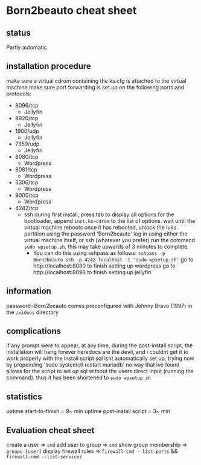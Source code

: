 # Born2beauto cheat sheet

## status
Partly automatic

## installation procedure
make sure a virtual cdrom containing the ks.cfg is attached to the virtual
machine
make sure port forwarding is set up on the following ports and protocols:
- 8096/tcp
  - Jellyfin
- 8920/tcp
  - Jellyfin
- 1900/udp
  - Jellyfin
- 7359/udp
  - Jellyfin
- 8080/tcp
  - Wordpress
- 8081/tcp
  - Wordpress
- 3306/tcp
  - Wordpress
- 9000/tcp
  - Wordpress
- 4242/tcp
  - ssh
during first install, press tab to display all options for the bootloader,
append `inst.ks=cdrom` to the list of options.
wait until the virtual machine reboots
once it has rebooted, unlock the luks partition using the password 'Born2beauto'
log in using either the virtual machine itself, or ssh (whatever you prefer)
run the command `sudo wpsetup.sh`, this may take upwards of 3 minutes to
complete.
    - You can do this using sshpass as follows:
    `sshpass -p Born2beauto ssh -p 4242 localhost -t 'sudo wpsetup.sh'`
go to http://localhost:8080 to finish setting up wordpress
go to http://localhost:8096 to finish setting up jellyfin

## information

password=Born2beauto
comes preconfigured with Johnny Bravo (1997) in the `/videos` directory

## complications
if any prompt were to appear, at any time, during the post-install script, the
installation will hang forever
heredocs are the devil, and i couldnt get it to work properly with the install
script
sql isnt automatically set up, trying now by prepending 'sudo systemctl restart
mariadb'
no way that ive found allows for the script to set up sql without the users
direct input (running the command). thus it has been shortened to `sudo
wpsetup.sh`

## statistics

uptime start-to-finish = 9~ min
uptime post-install script = 3~ min

## Evaluation cheat sheet

create a user => `cmd`
add user to group => `cmd`
show group membership => `groups [user]`
display firewall rules => `firewall-cmd --list-ports` && `firewall-cmd
--list-services`
